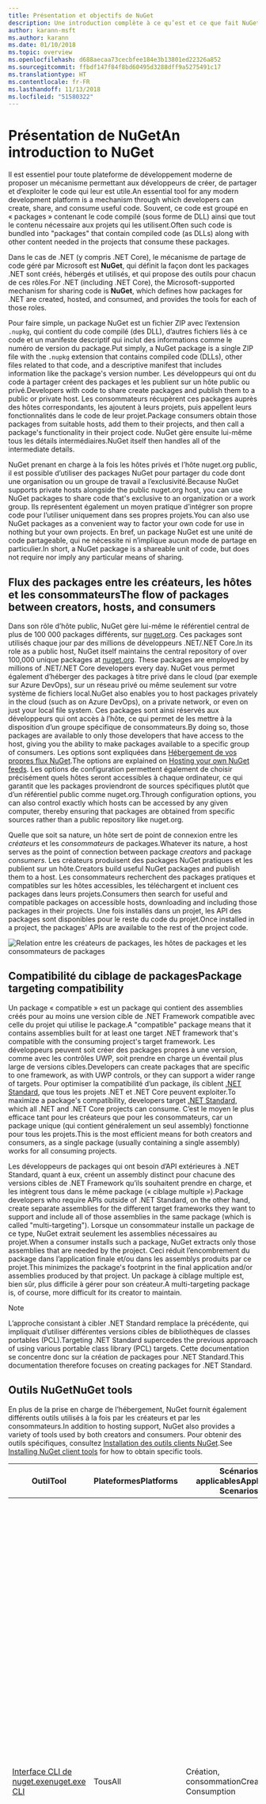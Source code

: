 ```yaml
---
title: Présentation et objectifs de NuGet
description: Une introduction complète à ce qu’est et ce que fait NuGet
author: karann-msft
ms.author: karann
ms.date: 01/10/2018
ms.topic: overview
ms.openlocfilehash: d688aecaa73cecbfee184e3b13801ed22326a852
ms.sourcegitcommit: ffbdf147f84f8bd60495d3288dff9a5275491c17
ms.translationtype: HT
ms.contentlocale: fr-FR
ms.lasthandoff: 11/13/2018
ms.locfileid: "51580322"
---
```

# <a name="an-introduction-to-nuget"></a><span data-ttu-id="4a314-103">Présentation de NuGet</span><span class="sxs-lookup"><span data-stu-id="4a314-103">An introduction to NuGet</span></span>

<span data-ttu-id="4a314-104">Il est essentiel pour toute plateforme de développement moderne de proposer un mécanisme permettant aux développeurs de créer, de partager et d’exploiter le code qui leur est utile.</span><span class="sxs-lookup"><span data-stu-id="4a314-104">An essential tool for any modern development platform is a mechanism through which developers can create, share, and consume useful code.</span></span> <span data-ttu-id="4a314-105">Souvent, ce code est groupé en « packages » contenant le code compilé (sous forme de DLL) ainsi que tout le contenu nécessaire aux projets qui les utilisent.</span><span class="sxs-lookup"><span data-stu-id="4a314-105">Often such code is bundled into "packages" that contain compiled code (as DLLs) along with other content needed in the projects that consume these packages.</span></span>

<span data-ttu-id="4a314-106">Dans le cas de .NET (y compris .NET Core), le mécanisme de partage de code géré par Microsoft est **NuGet**, qui définit la façon dont les packages .NET sont créés, hébergés et utilisés, et qui propose des outils pour chacun de ces rôles.</span><span class="sxs-lookup"><span data-stu-id="4a314-106">For .NET (including .NET Core), the Microsoft-supported mechanism for sharing code is **NuGet**, which defines how packages for .NET are created, hosted, and consumed, and provides the tools for each of those roles.</span></span>

<span data-ttu-id="4a314-107">Pour faire simple, un package NuGet est un fichier ZIP avec l’extension `.nupkg`, qui contient du code compilé (des DLL), d’autres fichiers liés à ce code et un manifeste descriptif qui inclut des informations comme le numéro de version du package.</span><span class="sxs-lookup"><span data-stu-id="4a314-107">Put simply, a NuGet package is a single ZIP file with the `.nupkg` extension that contains compiled code (DLLs), other files related to that code, and a descriptive manifest that includes information like the package's version number.</span></span> <span data-ttu-id="4a314-108">Les développeurs qui ont du code à partager créent des packages et les publient sur un hôte public ou privé.</span><span class="sxs-lookup"><span data-stu-id="4a314-108">Developers with code to share create packages and publish them to a public or private host.</span></span> <span data-ttu-id="4a314-109">Les consommateurs récupèrent ces packages auprès des hôtes correspondants, les ajoutent à leurs projets, puis appellent leurs fonctionnalités dans le code de leur projet.</span><span class="sxs-lookup"><span data-stu-id="4a314-109">Package consumers obtain those packages from suitable hosts, add them to their projects, and then call a package's functionality in their project code.</span></span> <span data-ttu-id="4a314-110">NuGet gère ensuite lui-même tous les détails intermédiaires.</span><span class="sxs-lookup"><span data-stu-id="4a314-110">NuGet itself then handles all of the intermediate details.</span></span>

<span data-ttu-id="4a314-111">NuGet prenant en charge à la fois les hôtes privés et l’hôte nuget.org public, il est possible d’utiliser des packages NuGet pour partager du code dont une organisation ou un groupe de travail a l’exclusivité.</span><span class="sxs-lookup"><span data-stu-id="4a314-111">Because NuGet supports private hosts alongside the public nuget.org host, you can use NuGet packages to share code that's exclusive to an organization or a work group.</span></span> <span data-ttu-id="4a314-112">Ils représentent également un moyen pratique d’intégrer son propre code pour l’utiliser uniquement dans ses propres projets.</span><span class="sxs-lookup"><span data-stu-id="4a314-112">You can also use NuGet packages as a convenient way to factor your own code for use in nothing but your own projects.</span></span> <span data-ttu-id="4a314-113">En bref, un package NuGet est une unité de code partageable, qui ne nécessite ni n’implique aucun mode de partage en particulier.</span><span class="sxs-lookup"><span data-stu-id="4a314-113">In short, a NuGet package is a shareable unit of code, but does not require nor imply any particular means of sharing.</span></span>

## <a name="the-flow-of-packages-between-creators-hosts-and-consumers"></a><span data-ttu-id="4a314-114">Flux des packages entre les créateurs, les hôtes et les consommateurs</span><span class="sxs-lookup"><span data-stu-id="4a314-114">The flow of packages between creators, hosts, and consumers</span></span>

<span data-ttu-id="4a314-115">Dans son rôle d’hôte public, NuGet gère lui-même le référentiel central de plus de 100 000 packages différents, sur [nuget.org](https://www.nuget.org). Ces packages sont utilisés chaque jour par des millions de développeurs .NET/.NET Core.</span><span class="sxs-lookup"><span data-stu-id="4a314-115">In its role as a public host, NuGet itself maintains the central repository of over 100,000 unique packages at [nuget.org](https://www.nuget.org). These packages are employed by millions of .NET/.NET Core developers every day.</span></span> <span data-ttu-id="4a314-116">NuGet vous permet également d’héberger des packages à titre privé dans le cloud (par exemple sur Azure DevOps), sur un réseau privé ou même seulement sur votre système de fichiers local.</span><span class="sxs-lookup"><span data-stu-id="4a314-116">NuGet also enables you to host packages privately in the cloud (such as on Azure DevOps), on a private network, or even on just your local file system.</span></span> <span data-ttu-id="4a314-117">Ces packages sont ainsi réservés aux développeurs qui ont accès à l’hôte, ce qui permet de les mettre à la disposition d’un groupe spécifique de consommateurs.</span><span class="sxs-lookup"><span data-stu-id="4a314-117">By doing so, those packages are available to only those developers that have access to the host, giving you the ability to make packages available to a specific group of consumers.</span></span> <span data-ttu-id="4a314-118">Les options sont expliquées dans [Hébergement de vos propres flux NuGet](hosting-packages/overview.md).</span><span class="sxs-lookup"><span data-stu-id="4a314-118">The options are explained on [Hosting your own NuGet feeds](hosting-packages/overview.md).</span></span> <span data-ttu-id="4a314-119">Les options de configuration permettent également de choisir précisément quels hôtes seront accessibles à chaque ordinateur, ce qui garantit que les packages proviendront de sources spécifiques plutôt que d’un référentiel public comme nuget.org.</span><span class="sxs-lookup"><span data-stu-id="4a314-119">Through configuration options, you can also control exactly which hosts can be accessed by any given computer, thereby ensuring that packages are obtained from specific sources rather than a public repository like nuget.org.</span></span>

<span data-ttu-id="4a314-120">Quelle que soit sa nature, un hôte sert de point de connexion entre les *créateurs* et les *consommateurs* de packages.</span><span class="sxs-lookup"><span data-stu-id="4a314-120">Whatever its nature, a host serves as the point of connection between package *creators* and package *consumers*.</span></span> <span data-ttu-id="4a314-121">Les créateurs produisent des packages NuGet pratiques et les publient sur un hôte.</span><span class="sxs-lookup"><span data-stu-id="4a314-121">Creators build useful NuGet packages and publish them to a host.</span></span> <span data-ttu-id="4a314-122">Les consommateurs recherchent des packages pratiques et compatibles sur les hôtes accessibles, les téléchargent et incluent ces packages dans leurs projets.</span><span class="sxs-lookup"><span data-stu-id="4a314-122">Consumers then search for useful and compatible packages on accessible hosts, downloading and including those packages in their projects.</span></span> <span data-ttu-id="4a314-123">Une fois installés dans un projet, les API des packages sont disponibles pour le reste du code du projet.</span><span class="sxs-lookup"><span data-stu-id="4a314-123">Once installed in a project, the packages' APIs are available to the rest of the project code.</span></span>

![Relation entre les créateurs de packages, les hôtes de packages et les consommateurs de packages](media/nuget-roles.png)

## <a name="package-targeting-compatibility"></a><span data-ttu-id="4a314-125">Compatibilité du ciblage de packages</span><span class="sxs-lookup"><span data-stu-id="4a314-125">Package targeting compatibility</span></span>

<span data-ttu-id="4a314-126">Un package « compatible » est un package qui contient des assemblies créés pour au moins une version cible de .NET Framework compatible avec celle du projet qui utilise le package.</span><span class="sxs-lookup"><span data-stu-id="4a314-126">A "compatible" package means that it contains assemblies built for at least one target .NET framework that's compatible with the consuming project's target framework.</span></span> <span data-ttu-id="4a314-127">Les développeurs peuvent soit créer des packages propres à une version, comme avec les contrôles UWP, soit prendre en charge un éventail plus large de versions cibles.</span><span class="sxs-lookup"><span data-stu-id="4a314-127">Developers can create packages that are specific to one framework, as with UWP controls, or they can support a wider range of targets.</span></span> <span data-ttu-id="4a314-128">Pour optimiser la compatibilité d’un package, ils ciblent [.NET Standard](/dotnet/standard/net-standard), que tous les projets .NET et .NET Core peuvent exploiter.</span><span class="sxs-lookup"><span data-stu-id="4a314-128">To maximize a package's compatibility, developers target [.NET Standard](/dotnet/standard/net-standard), which all .NET and .NET Core projects can consume.</span></span> <span data-ttu-id="4a314-129">C’est le moyen le plus efficace tant pour les créateurs que pour les consommateurs, car un package unique (qui contient généralement un seul assembly) fonctionne pour tous les projets.</span><span class="sxs-lookup"><span data-stu-id="4a314-129">This is the most efficient means for both creators and consumers, as a single package (usually containing a single assembly) works for all consuming projects.</span></span>

<span data-ttu-id="4a314-130">Les développeurs de packages qui ont besoin d’API extérieures à .NET Standard, quant à eux, créent un assembly distinct pour chacune des versions cibles de .NET Framework qu’ils souhaitent prendre en charge, et les intègrent tous dans le même package (« ciblage multiple »).</span><span class="sxs-lookup"><span data-stu-id="4a314-130">Package developers who require APIs outside of .NET Standard, on the other hand, create separate assemblies for the different target frameworks they want to support and include all of those assemblies in the same package (which is called "multi-targeting").</span></span> <span data-ttu-id="4a314-131">Lorsque un consommateur installe un package de ce type, NuGet extrait seulement les assemblies nécessaires au projet.</span><span class="sxs-lookup"><span data-stu-id="4a314-131">When a consumer installs such a package, NuGet extracts only those assemblies that are needed by the project.</span></span> <span data-ttu-id="4a314-132">Ceci réduit l’encombrement du package dans l’application finale et/ou dans les assemblys produits par ce projet.</span><span class="sxs-lookup"><span data-stu-id="4a314-132">This minimizes the package's footprint in the final application and/or assemblies produced by that project.</span></span> <span data-ttu-id="4a314-133">Un package à ciblage multiple est, bien sûr, plus difficile à gérer pour son créateur.</span><span class="sxs-lookup"><span data-stu-id="4a314-133">A multi-targeting package is, of course, more difficult for its creator to maintain.</span></span>

> [!Note]
> <span data-ttu-id="4a314-134">L’approche consistant à cibler .NET Standard remplace la précédente, qui impliquait d’utiliser différentes versions cibles de bibliothèques de classes portables (PCL).</span><span class="sxs-lookup"><span data-stu-id="4a314-134">Targeting .NET Standard supercedes the previous approach of using various portable class library (PCL) targets.</span></span> <span data-ttu-id="4a314-135">Cette documentation se concentre donc sur la création de packages pour .NET Standard.</span><span class="sxs-lookup"><span data-stu-id="4a314-135">This documentation therefore focuses on creating packages for .NET Standard.</span></span>

## <a name="nuget-tools"></a><span data-ttu-id="4a314-136">Outils NuGet</span><span class="sxs-lookup"><span data-stu-id="4a314-136">NuGet tools</span></span>

<span data-ttu-id="4a314-137">En plus de la prise en charge de l’hébergement, NuGet fournit également différents outils utilisés à la fois par les créateurs et par les consommateurs.</span><span class="sxs-lookup"><span data-stu-id="4a314-137">In addition to hosting support, NuGet also provides a variety of tools used by both creators and consumers.</span></span> <span data-ttu-id="4a314-138">Pour obtenir des outils spécifiques, consultez [Installation des outils clients NuGet](install-nuget-client-tools.md).</span><span class="sxs-lookup"><span data-stu-id="4a314-138">See [Installing NuGet client tools](install-nuget-client-tools.md) for how to obtain specific tools.</span></span>

| <span data-ttu-id="4a314-139">Outil</span><span class="sxs-lookup"><span data-stu-id="4a314-139">Tool</span></span> | <span data-ttu-id="4a314-140">Plateformes</span><span class="sxs-lookup"><span data-stu-id="4a314-140">Platforms</span></span> | <span data-ttu-id="4a314-141">Scénarios applicables</span><span class="sxs-lookup"><span data-stu-id="4a314-141">Applicable Scenarios</span></span> | <span data-ttu-id="4a314-142">Description</span><span class="sxs-lookup"><span data-stu-id="4a314-142">Description</span></span> |
| --- | --- | --- | --- |
| [<span data-ttu-id="4a314-143">Interface CLI de nuget.exe</span><span class="sxs-lookup"><span data-stu-id="4a314-143">nuget.exe CLI</span></span>](tools/nuget-exe-cli-reference.md) | <span data-ttu-id="4a314-144">Tous</span><span class="sxs-lookup"><span data-stu-id="4a314-144">All</span></span> | <span data-ttu-id="4a314-145">Création, consommation</span><span class="sxs-lookup"><span data-stu-id="4a314-145">Creation, Consumption</span></span> | <span data-ttu-id="4a314-146">Fournit toutes les fonctionnalités de NuGet, avec certaines commandes s’appliquant spécifiquement aux créateurs de package, certaines seulement aux consommateurs et d’autres aux deux.</span><span class="sxs-lookup"><span data-stu-id="4a314-146">Provides all NuGet capabilities, with some commands applying specifically to package creators, some applying only to consumers, and others applying to both.</span></span> <span data-ttu-id="4a314-147">Par exemple, les créateurs de packages utilisent la commande `nuget pack` pour créer un package à partir de différents assemblies et des fichiers associés, les consommateurs utilisent `nuget install` pour inclure des packages dans un dossier de projet, et tous utilisent `nuget config` pour définir les variables de configuration NuGet.</span><span class="sxs-lookup"><span data-stu-id="4a314-147">For example, package creators use the `nuget pack` command to create a package from various assemblies and related files, package consumers use `nuget install` to include packages in a project folder, and everyone uses `nuget config` to set NuGet configuration variables.</span></span> <span data-ttu-id="4a314-148">L’interface CLI NuGet, indépendante de la plateforme, n’interagit pas avec les projets Visual Studio.</span><span class="sxs-lookup"><span data-stu-id="4a314-148">As a platform-agnostic tool, the NuGet CLI does not interact with Visual Studio projects.</span></span> |
| [<span data-ttu-id="4a314-149">Interface CLI .NET</span><span class="sxs-lookup"><span data-stu-id="4a314-149">dotnet CLI</span></span>](tools/dotnet-Commands.md) | <span data-ttu-id="4a314-150">Tous</span><span class="sxs-lookup"><span data-stu-id="4a314-150">All</span></span> | <span data-ttu-id="4a314-151">Création, consommation</span><span class="sxs-lookup"><span data-stu-id="4a314-151">Creation, Consumption</span></span> | <span data-ttu-id="4a314-152">Propose certaines des fonctionnalités de l’interface CLI NuGet directement dans la chaîne d’outils .NET Core.</span><span class="sxs-lookup"><span data-stu-id="4a314-152">Provides certain NuGet CLI capabilities directly within the .NET Core tool chain.</span></span> <span data-ttu-id="4a314-153">Tout comme l’interface CLI NuGet, l’interface CLI dotnet n’interagit pas avec les projets Visual Studio.</span><span class="sxs-lookup"><span data-stu-id="4a314-153">As with the NuGet CLI, the dotnet CLI does not interact with Visual Studio projects.</span></span> |
| [<span data-ttu-id="4a314-154">Console du Gestionnaire de package</span><span class="sxs-lookup"><span data-stu-id="4a314-154">Package Manager Console</span></span>](tools/package-manager-console.md) | <span data-ttu-id="4a314-155">Visual Studio sur Windows</span><span class="sxs-lookup"><span data-stu-id="4a314-155">Visual Studio on Windows</span></span> | <span data-ttu-id="4a314-156">Consommation</span><span class="sxs-lookup"><span data-stu-id="4a314-156">Consumption</span></span> | <span data-ttu-id="4a314-157">Propose des [commandes PowerShell](tools/Powershell-Reference.md) permettant d’installer et de gérer des packages dans les projets Visual Studio.</span><span class="sxs-lookup"><span data-stu-id="4a314-157">Provides [PowerShell commands](tools/Powershell-Reference.md) for installing and managing packages in Visual Studio projects.</span></span> |
| [<span data-ttu-id="4a314-158">Interface utilisateur du Gestionnaire de package</span><span class="sxs-lookup"><span data-stu-id="4a314-158">Package Manager UI</span></span>](tools/package-manager-ui.md) | <span data-ttu-id="4a314-159">Visual Studio sur Windows</span><span class="sxs-lookup"><span data-stu-id="4a314-159">Visual Studio on Windows</span></span> | <span data-ttu-id="4a314-160">Consommation</span><span class="sxs-lookup"><span data-stu-id="4a314-160">Consumption</span></span> | <span data-ttu-id="4a314-161">Propose une interface utilisateur facile d’utilisation permettant d’installer et de gérer des packages dans les projets Visual Studio.</span><span class="sxs-lookup"><span data-stu-id="4a314-161">Provides an easy-to-use UI for installing and managing packages in Visual Studio projects.</span></span> |
| [<span data-ttu-id="4a314-162">Interface utilisateur de gestion de NuGet</span><span class="sxs-lookup"><span data-stu-id="4a314-162">Manage NuGet UI</span></span>](/visualstudio/mac/nuget-walkthrough) | <span data-ttu-id="4a314-163">Visual Studio pour Mac</span><span class="sxs-lookup"><span data-stu-id="4a314-163">Visual Studio for Mac</span></span> | <span data-ttu-id="4a314-164">Consommation</span><span class="sxs-lookup"><span data-stu-id="4a314-164">Consumption</span></span> | <span data-ttu-id="4a314-165">Propose une interface utilisateur facile d’utilisation permettant d’installer et de gérer des packages dans les projets Mac.</span><span class="sxs-lookup"><span data-stu-id="4a314-165">Provide an easy-to-use UI for installing and managing packages in Visual Studio for Mac projects.</span></span> |
| [<span data-ttu-id="4a314-166">MSBuild</span><span class="sxs-lookup"><span data-stu-id="4a314-166">MSBuild</span></span>](reference/msbuild-targets.md) | <span data-ttu-id="4a314-167">Windows</span><span class="sxs-lookup"><span data-stu-id="4a314-167">Windows</span></span> | <span data-ttu-id="4a314-168">Création, consommation</span><span class="sxs-lookup"><span data-stu-id="4a314-168">Creation, Consumption</span></span> | <span data-ttu-id="4a314-169">Offre la possibilité de créer et de restaurer directement des packages utilisés dans un projet avec la chaîne d’outils MSBuild.</span><span class="sxs-lookup"><span data-stu-id="4a314-169">Provides the ability to create packages and restore packages used in a project directly through the MSBuild tool chain.</span></span> |

<span data-ttu-id="4a314-170">Comme on peut le constater, les outils NuGet à utiliser dépendent fortement de l’activité (création, utilisation ou publication de packages), ainsi que de la plateforme utilisée.</span><span class="sxs-lookup"><span data-stu-id="4a314-170">As you can see, the NuGet tools you work with depend greatly on whether you're creating, consuming, or publishing packages, and the platform on which you're working.</span></span> <span data-ttu-id="4a314-171">Les créateurs de packages en sont en général également des consommateurs, car ils s’appuient sur des fonctionnalités qui existent dans d’autres packages NuGet.</span><span class="sxs-lookup"><span data-stu-id="4a314-171">Package creators are typically also consumers, as they build on top of functionality that exists in other NuGet packages.</span></span> <span data-ttu-id="4a314-172">Bien sûr, ces packages peuvent à leur tour dépendre d’autres packages.</span><span class="sxs-lookup"><span data-stu-id="4a314-172">And those packages, of course, may in turn depend on still others.</span></span>

<span data-ttu-id="4a314-173">Pour plus d’informations, commencez par les articles [Workflow de création de packages](create-packages/Overview-and-Workflow.md) et [Workflow d’utilisation de packages](consume-packages/Overview-and-Workflow.md).</span><span class="sxs-lookup"><span data-stu-id="4a314-173">For more information, start with the [Package creation workflow](create-packages/Overview-and-Workflow.md) and [Package consumption workflow](consume-packages/Overview-and-Workflow.md) articles.</span></span>

## <a name="managing-dependencies"></a><span data-ttu-id="4a314-174">Gestion des dépendances</span><span class="sxs-lookup"><span data-stu-id="4a314-174">Managing dependencies</span></span>

<span data-ttu-id="4a314-175">La facilité à s’appuyer sur le travail des autres est l’un des aspects les plus puissants d’un système de gestion des packages.</span><span class="sxs-lookup"><span data-stu-id="4a314-175">The ability to easily build on the work of others is one of most powerful features of a package management system.</span></span> <span data-ttu-id="4a314-176">En conséquence, la plus grande partie du travail effectué par NuGet consiste à gérer cette arborescence ou ce « graphique » de dépendance pour chaque projet.</span><span class="sxs-lookup"><span data-stu-id="4a314-176">Accordingly, much of what NuGet does is managing that dependency tree or "graph" on behalf of a project.</span></span> <span data-ttu-id="4a314-177">Autrement dit, vous devez vous préoccuper seulement des packages que vous utilisez directement dans un projet.</span><span class="sxs-lookup"><span data-stu-id="4a314-177">Simply said, you need only concern yourself with those packages that you're directly using in a project.</span></span> <span data-ttu-id="4a314-178">Si l’un d’entre eux utilise lui-même d’autres packages (et ainsi de suite), NuGet se charge de toutes ces dépendances des niveaux inférieurs.</span><span class="sxs-lookup"><span data-stu-id="4a314-178">If any of those packages themselves consume other packages (which can, in turn, consume still others), NuGet takes care of all those down-level dependencies.</span></span>

<span data-ttu-id="4a314-179">L’illustration suivante montre un projet qui dépend de cinq packages, qui à leur tour dépendent de plusieurs autres.</span><span class="sxs-lookup"><span data-stu-id="4a314-179">The following image shows a project that depends on five packages, which in turn depend on a number of others.</span></span>

![Exemple de graphe des dépendances NuGet pour un projet .NET](media/dependency-graph.png)

<span data-ttu-id="4a314-181">Notez que certains packages apparaissent plusieurs fois dans le graphe des dépendances.</span><span class="sxs-lookup"><span data-stu-id="4a314-181">Notice that some packages appear multiple times in the dependency graph.</span></span> <span data-ttu-id="4a314-182">Par exemple, il existe trois consommateurs différents du package B, et chaque consommateur peut également spécifier une version différente pour ce package (non représenté).</span><span class="sxs-lookup"><span data-stu-id="4a314-182">For example, there are three different consumers of package B, and each consumer might also specify a different version for that package (not shown).</span></span> <span data-ttu-id="4a314-183">C’est un cas courant, en particulier pour les packages les plus utilisés.</span><span class="sxs-lookup"><span data-stu-id="4a314-183">This is a common occurrence, especially for widely-used packages.</span></span> <span data-ttu-id="4a314-184">Heureusement, NuGet se charge de tout le travail en identifiant exactement la version du package B qui convient à tous les consommateurs.</span><span class="sxs-lookup"><span data-stu-id="4a314-184">NuGet fortunately does all the hard work to determine exactly which version of package B satisfies all consumers.</span></span> <span data-ttu-id="4a314-185">NuGet fait ensuite de même pour tous les autres packages, quelle que soit la profondeur du graphique de dépendance.</span><span class="sxs-lookup"><span data-stu-id="4a314-185">NuGet then does the same for all other packages, no matter how deep the dependency graph.</span></span>

<span data-ttu-id="4a314-186">Pour plus d’informations sur la façon dont NuGet réalise ce service, consultez [Résolution des dépendances](consume-packages/dependency-resolution.md).</span><span class="sxs-lookup"><span data-stu-id="4a314-186">For more details on how NuGet performs this service, see [Dependency resolution](consume-packages/dependency-resolution.md).</span></span>

## <a name="tracking-references-and-restoring-packages"></a><span data-ttu-id="4a314-187">Suivi des références et restauration de packages</span><span class="sxs-lookup"><span data-stu-id="4a314-187">Tracking references and restoring packages</span></span>

<span data-ttu-id="4a314-188">Compte tenu de la simplicité de déplacement de projets entre différents ordinateurs de développeurs, référentiels de contrôle de code source, serveurs de builds, etc., il est très peu pratique de conserver les assemblys binaires de packages NuGet directement liés à un projet.</span><span class="sxs-lookup"><span data-stu-id="4a314-188">Because projects can easily move between developer computers, source control repositories, build servers, and so forth, it's highly impractical to keep the binary assemblies of NuGet packages directly bound to a project.</span></span> <span data-ttu-id="4a314-189">Cela aurait pour effet d’encombrer inutilement chacune des copies du projet (et ainsi de gaspiller de l’espace dans les référentiels de contrôle de code source).</span><span class="sxs-lookup"><span data-stu-id="4a314-189">Doing so would make each copy of the project unnecessarily bloated (and thereby waste space in source control repositories).</span></span> <span data-ttu-id="4a314-190">Il serait également très difficile de mettre à jour les fichiers binaires des packages, car la nouvelle version devrait s’appliquer à toutes les copies du projet.</span><span class="sxs-lookup"><span data-stu-id="4a314-190">It would also make it very difficult to update package binaries to newer versions as updates would have to be applied across all copies of the project.</span></span>

<span data-ttu-id="4a314-191">NuGet gère plutôt une simple liste de références des packages dont dépend le projet, qui englobe les dépendances de niveau supérieur et de niveau inférieur.</span><span class="sxs-lookup"><span data-stu-id="4a314-191">NuGet instead maintains a simple reference list of the packages upon which a project depends, including both top-level and down-level dependencies.</span></span> <span data-ttu-id="4a314-192">Autrement dit, lorsque un package est installé dans un projet à partir d’un hôte, NuGet enregistre l’identificateur et le numéro de version du package dans cette liste de références.</span><span class="sxs-lookup"><span data-stu-id="4a314-192">That is, whenever you install a package from some host into a project, NuGet records the package identifier and version number in the reference list.</span></span> <span data-ttu-id="4a314-193">(La désinstallation d’un package supprime bien sûr celui-ci de la liste.) NuGet offre un moyen de restaurer tous les packages référencés à la demande, comme le décrit la section [Restauration de packages](consume-packages/package-restore.md).</span><span class="sxs-lookup"><span data-stu-id="4a314-193">(Uninstalling a package, of course, removes it from the list.) NuGet then provides a means to restore all referenced packages upon request, as described on [Package restore](consume-packages/package-restore.md).</span></span>

![Une liste des références NuGet est créée à l’installation du package et elle peut être utilisée pour restaurer des packages ailleurs.](media/nuget-restore.png)

<span data-ttu-id="4a314-195">Avec seulement la liste des références, NuGet peut à tout moment réinstaller &mdash; autrement dit, *restaurer* &mdash; tous ces packages à partir d’hôtes publics et privés.</span><span class="sxs-lookup"><span data-stu-id="4a314-195">With only the reference list, NuGet can then reinstall&mdash;that is, *restore*&mdash;all of those packages from public and/or private hosts at any later time.</span></span> <span data-ttu-id="4a314-196">Pour valider un projet dans le contrôle de code source ou le partager par un autre moyen, il suffit d’inclure la liste des références et d’exclure les fichiers binaires des packages (consultez la section [Packages et contrôle de code source](consume-packages/packages-and-source-control.md).)</span><span class="sxs-lookup"><span data-stu-id="4a314-196">When committing a project to source control, or sharing it in some other way, you include only the reference list and exclude any package binaries (see [Packages and source control](consume-packages/packages-and-source-control.md).)</span></span>

<span data-ttu-id="4a314-197">L’ordinateur qui reçoit un projet, par exemple un serveur de builds obtenant une copie du projet dans le cadre d’un système de déploiement automatisé, demande simplement à NuGet de restaurer les dépendances quand elles sont nécessaires.</span><span class="sxs-lookup"><span data-stu-id="4a314-197">The computer that receives a project, such as a build server obtaining a copy of the project as part of an automated deployment system, simply asks NuGet to restore dependencies whenever they're needed.</span></span> <span data-ttu-id="4a314-198">Les systèmes de build, comme Azure DevOps, fournissent des étapes de « restauration NuGet » à cette fin.</span><span class="sxs-lookup"><span data-stu-id="4a314-198">Build systems like Azure DevOps provide "NuGet restore" steps for this exact purpose.</span></span> <span data-ttu-id="4a314-199">De même, lorsque les développeurs récupèrent une copie d’un projet (par exemple, en clonant un référentiel), ils peuvent appeler une commande du type `nuget restore` (interface CLI NuGet), `dotnet restore` (interface CLI dotnet) ou `Install-Package` (console du Gestionnaire de package) pour avoir tous les packages nécessaires.</span><span class="sxs-lookup"><span data-stu-id="4a314-199">Similarly, when developers obtain a copy of a project (as when cloning a repository), they can invoke command like `nuget restore` (NuGet CLI), `dotnet restore` (dotnet CLI), or `Install-Package` (Package Manager Console) to obtain all the necessary packages.</span></span> <span data-ttu-id="4a314-200">Visual Studio, pour sa part, restaure automatiquement les packages lors de la création d’un projet (tant que la restauration automatique est activée, comme l’explique la page [Restauration de package](consume-packages/package-restore.md)).</span><span class="sxs-lookup"><span data-stu-id="4a314-200">Visual Studio, for its part, automatically restores packages when building a project (provided that automatic restore is enabled, as described on [Package restore](consume-packages/package-restore.md)).</span></span>

<span data-ttu-id="4a314-201">Le rôle principal de NuGet pour les développeurs est clairement de gérer cette liste de références pour le compte de votre projet, et de fournir les moyens de restaurer efficacement (et de mettre à jour) les packages référencés.</span><span class="sxs-lookup"><span data-stu-id="4a314-201">Clearly, then, NuGet's primary role where developers are concerned is maintaining that reference list on behalf of your project and providing the means to efficiently restore (and update) those referenced packages.</span></span> <span data-ttu-id="4a314-202">Cette liste est gérée dans un des deux *formats de gestion des packages*, nommés :</span><span class="sxs-lookup"><span data-stu-id="4a314-202">This list is maintained in one of two *package management formats*, as they're called:</span></span>

- <span data-ttu-id="4a314-203">[`packages.config`](reference/packages-config.md): *(NuGet 1.0+)* Un fichier XML qui gère une liste plate de toutes les dépendances du projet, y compris les dépendances des autres packages installés.</span><span class="sxs-lookup"><span data-stu-id="4a314-203">[`packages.config`](reference/packages-config.md): *(NuGet 1.0+)* An XML file that maintains a flat list of all dependencies in the project, including the dependencies of other installed packages.</span></span> <span data-ttu-id="4a314-204">Les packages installés ou restaurés sont stockés dans un dossier `packages`.</span><span class="sxs-lookup"><span data-stu-id="4a314-204">Installed or restored packages are stored in a `packages` folder.</span></span>

- <span data-ttu-id="4a314-205">[PackageReference](consume-packages/package-references-in-project-files.md) (ou « Références des packages dans les fichiers projet ») : *(NuGet 4.0+)* Gère la liste des dépendances de niveau supérieur d’un projet directement dans le fichier projet ; aucun fichier distinct n’est nécessaire.</span><span class="sxs-lookup"><span data-stu-id="4a314-205">[PackageReference](consume-packages/package-references-in-project-files.md) (or "package references in project files") | *(NuGet 4.0+)* Maintains a list of a project's top-level dependencies directly within the project file, so no separate file is needed.</span></span> <span data-ttu-id="4a314-206">Un fichier associé, `obj/project.assets.json`, est généré dynamiquement pour gérer le graphique de dépendance global des packages utilisés par un projet, ainsi que toutes les dépendances de bas niveau.</span><span class="sxs-lookup"><span data-stu-id="4a314-206">An associated file, `obj/project.assets.json`, is dynamically generated to manage the overall dependency graph of the packages that a project uses along with all down-level dependencies.</span></span> <span data-ttu-id="4a314-207">PackageReference est toujours utilisé par les projets .NET Core.</span><span class="sxs-lookup"><span data-stu-id="4a314-207">PackageReference is always used by .NET Core projects.</span></span>

<span data-ttu-id="4a314-208">Le format de gestion des packages utilisé dépend du type de projet, ainsi que de la version disponible de NuGet (ou de Visual Studio).</span><span class="sxs-lookup"><span data-stu-id="4a314-208">Which package management format is employed in any given project depends on the project type, and the available version of NuGet (and/or Visual Studio).</span></span> <span data-ttu-id="4a314-209">Pour savoir quel format est utilisé, recherchez `packages.config` dans la racine du projet après avoir installé votre premier package.</span><span class="sxs-lookup"><span data-stu-id="4a314-209">To check what format is being used, simply look for `packages.config` in the project root after installing your first package.</span></span> <span data-ttu-id="4a314-210">Si vous ne possédez pas ce fichier, recherchez l’élément \<PackageReference\> directement dans le fichier projet.</span><span class="sxs-lookup"><span data-stu-id="4a314-210">If you don't have that file, look in the project file directly for a \<PackageReference\> element.</span></span>

<span data-ttu-id="4a314-211">Si vous avez le choix, nous vous recommandons d’utiliser PackageReference.</span><span class="sxs-lookup"><span data-stu-id="4a314-211">When you have a choice, we recommend using PackageReference.</span></span> <span data-ttu-id="4a314-212">`packages.config` est conservé pour des raisons d’héritage et ne fait plus l’objet d’un développement actif.</span><span class="sxs-lookup"><span data-stu-id="4a314-212">`packages.config` is maintained for legacy purposes and is no longer under active development.</span></span>

> [!Tip]
> <span data-ttu-id="4a314-213">Diverses commandes CLI `nuget.exe`, comme `nuget install`, n’ajoutent pas automatiquement le package à la liste de référence.</span><span class="sxs-lookup"><span data-stu-id="4a314-213">Various `nuget.exe` CLI commands, like `nuget install`, do not automatically add the package to the reference list.</span></span> <span data-ttu-id="4a314-214">La liste est mise à jour lors de l’installation d’un package avec le Gestionnaire de package de Visual Studio (interface utilisateur ou console) et l’interface CLI `dotnet.exe`.</span><span class="sxs-lookup"><span data-stu-id="4a314-214">The list is updated when installing a package with the Visual Studio Package Manager (UI or Console), and with `dotnet.exe` CLI.</span></span>

## <a name="what-else-does-nuget-do"></a><span data-ttu-id="4a314-215">Autres fonctionnalités de NuGet</span><span class="sxs-lookup"><span data-stu-id="4a314-215">What else does NuGet do?</span></span>

<span data-ttu-id="4a314-216">Nous avons vu jusqu’ici les caractéristiques suivantes de NuGet :</span><span class="sxs-lookup"><span data-stu-id="4a314-216">So far you've learned the following characteristics of NuGet:</span></span>

- <span data-ttu-id="4a314-217">NuGet propose le référentiel central nuget.org, qui prend en charge l’hébergement privé.</span><span class="sxs-lookup"><span data-stu-id="4a314-217">NuGet provides the central nuget.org repository with support for private hosting.</span></span>
- <span data-ttu-id="4a314-218">NuGet fournit les outils dont les développeurs ont besoin pour créer, publier et consommer des packages.</span><span class="sxs-lookup"><span data-stu-id="4a314-218">NuGet provides the tools developers need for creating, publishing, and consuming packages.</span></span>
- <span data-ttu-id="4a314-219">Plus important encore, NuGet gère la liste des références des packages utilisés dans le projet, et a la capacité de restaurer et de mettre à jour ces packages à partir de cette liste.</span><span class="sxs-lookup"><span data-stu-id="4a314-219">Most importantly, NuGet maintains a reference list of packages used in a project and the ability to restore and update those packages from that list.</span></span>

<span data-ttu-id="4a314-220">Pour que ces processus fonctionnent efficacement, NuGet effectue certaines optimisations en arrière-plan.</span><span class="sxs-lookup"><span data-stu-id="4a314-220">To make these processes work efficiently, NuGet does some behind-the-scenes optimizations.</span></span> <span data-ttu-id="4a314-221">En particulier, NuGet gère un cache de package et un dossier de packages globaux pour accélérer l’installation et la réinstallation.</span><span class="sxs-lookup"><span data-stu-id="4a314-221">Most notably, NuGet manages a package cache and a global packages folder to shortcut installation and reinstallation.</span></span> <span data-ttu-id="4a314-222">Le cache évite d’avoir à télécharger un package déjà installé sur l’ordinateur.</span><span class="sxs-lookup"><span data-stu-id="4a314-222">The cache avoids downloading a package that's already been installed on the machine.</span></span> <span data-ttu-id="4a314-223">Grâce au dossier de packages globaux, plusieurs projets peuvent partager le même package installé, ce qui réduit l’encombrement global de NuGet sur l’ordinateur.</span><span class="sxs-lookup"><span data-stu-id="4a314-223">The global packages folder allows multiple projects to share the same installed package, thereby reducing NuGet's overall footprint on the computer.</span></span> <span data-ttu-id="4a314-224">Le cache et le dossier de packages globaux sont également très pratiques pour restaurer fréquemment un grand nombre de packages, comme sur un serveur de builds.</span><span class="sxs-lookup"><span data-stu-id="4a314-224">The cache and global packages folder are also very helpful when you're frequently restoring a larger number of packages, as on a build server.</span></span> <span data-ttu-id="4a314-225">Pour plus d’informations sur ces mécanismes, consultez [Gérer les dossiers de packages globaux et de cache](consume-packages/managing-the-global-packages-and-cache-folders.md).</span><span class="sxs-lookup"><span data-stu-id="4a314-225">For more details on these mechanisms, see [Managing the global packages and cache folders](consume-packages/managing-the-global-packages-and-cache-folders.md).</span></span>

<span data-ttu-id="4a314-226">Pour un projet donné, NuGet gère le graphique de dépendance global, ce qui implique de résoudre à nouveau des références multiples à différentes versions du même package.</span><span class="sxs-lookup"><span data-stu-id="4a314-226">Within an individual project, NuGet manages the overall dependency graph, which again includes resolving multiple references to different versions of the same package.</span></span> <span data-ttu-id="4a314-227">Il est fréquent qu’un projet ait une dépendance d’un ou plusieurs packages qui ont eux-mêmes les mêmes dépendances.</span><span class="sxs-lookup"><span data-stu-id="4a314-227">It's quite common that a project takes a dependency on one or more packages that themselves have the same dependencies.</span></span> <span data-ttu-id="4a314-228">Par exemple, certains des packages utilitaires les plus pratiques de nuget.org sont utilisés par beaucoup d’autres packages.</span><span class="sxs-lookup"><span data-stu-id="4a314-228">Some of the most useful utility packages on nuget.org are employed by many other packages.</span></span> <span data-ttu-id="4a314-229">Pris dans sa totalité, le graphique de dépendance peut facilement comporter dix références distinctes à des versions différentes du même package.</span><span class="sxs-lookup"><span data-stu-id="4a314-229">In the entire dependency graph, then, you could easily have ten different references to different versions of the same package.</span></span> <span data-ttu-id="4a314-230">Pour éviter d’importer plusieurs versions de ce package dans l’application elle-même, NuGet repère la version utilisable par tout le monde.</span><span class="sxs-lookup"><span data-stu-id="4a314-230">To avoid bringing multiple versions of that package into the application itself, NuGet sorts out which single version can be used by all consumers.</span></span> <span data-ttu-id="4a314-231">(Pour plus d’informations, consultez la page [Résolution des dépendances](consume-packages/dependency-resolution.md).)</span><span class="sxs-lookup"><span data-stu-id="4a314-231">(For more information, see [Dependency Resolution](consume-packages/dependency-resolution.md).)</span></span>

<span data-ttu-id="4a314-232">De plus, NuGet gère toutes les spécifications liées à la façon dont les packages sont structurés (notamment la [localisation](create-packages/creating-localized-packages.md) et les [symboles de débogage](create-packages/symbol-packages.md)) et dont ils sont référencés (notamment les [plages de versions](reference/package-versioning.md#version-ranges-and-wildcards) et les [préversions](create-packages/prerelease-packages.md).) NuGet propose également différentes API permettant d’interagir par programme avec ses services, et offre un support aux développeurs qui écrivent des modèles de projet et des extensions Visual Studio.</span><span class="sxs-lookup"><span data-stu-id="4a314-232">Beyond that, NuGet maintains all the specifications related to how packages are structured (including [localization](create-packages/creating-localized-packages.md) and [debug symbols](create-packages/symbol-packages.md)) and how they are referenced (including [version ranges](reference/package-versioning.md#version-ranges-and-wildcards) and [pre-release versions](create-packages/prerelease-packages.md).) NuGet also provides various APIs to work with its services programmatically, and provides support for developers who write Visual Studio extensions and project templates.</span></span>

<span data-ttu-id="4a314-233">Prenez un moment pour parcourir la table des matières de cette documentation : toutes ces fonctionnalités y sont représentées, ainsi que des notes de publication remontant aux débuts de NuGet.</span><span class="sxs-lookup"><span data-stu-id="4a314-233">Take a moment to browse the table of contents for this documentation, and you see all of these capabilities represented there, along with release notes dating back to NuGet's beginnings.</span></span>

## <a name="comments-contributions-and-issues"></a><span data-ttu-id="4a314-234">Commentaires, contributions et problèmes</span><span class="sxs-lookup"><span data-stu-id="4a314-234">Comments, contributions, and issues</span></span>

<span data-ttu-id="4a314-235">Enfin, les commentaires et les contributions à cette documentation sont les bienvenus &mdash; sélectionnez simplement les commandes **Commentaires** et **Modifier** en haut d’une page, ou consultez le [référentiel de documents ](https://github.com/NuGet/docs.microsoft.com-nuget/) et la [liste des documents consacrés aux problèmes](https://github.com/NuGet/docs.microsoft.com-nuget/issues) sur GitHub.</span><span class="sxs-lookup"><span data-stu-id="4a314-235">Finally, we very much welcome comments and contributions to this documentation&mdash;just select the **Feedback** and **Edit** commands on the top of any page, or visit the [docs repository](https://github.com/NuGet/docs.microsoft.com-nuget/) and [docs issue list](https://github.com/NuGet/docs.microsoft.com-nuget/issues) on GitHub.</span></span>

<span data-ttu-id="4a314-236">Nous apprécions également les contributions à NuGet à proprement parler sur ses [différents référentiels GitHub](https://github.com/NuGet/Home) ; vous trouverez les problèmes de NuGet sur [https://github.com/NuGet/home/issues](https://github.com/NuGet/home/issues).</span><span class="sxs-lookup"><span data-stu-id="4a314-236">We also welcome contributions to NuGet itself through its [various GitHub repositories](https://github.com/NuGet/Home); NuGet issues can be found on [https://github.com/NuGet/home/issues](https://github.com/NuGet/home/issues).</span></span>

<span data-ttu-id="4a314-237">Profitez de votre expérience NuGet !</span><span class="sxs-lookup"><span data-stu-id="4a314-237">Enjoy your NuGet experience!</span></span>
